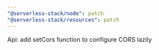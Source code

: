 ```yaml
---
"@serverless-stack/node": patch
"@serverless-stack/resources": patch
---
```


Api: add setCors function to configure CORS lazily
